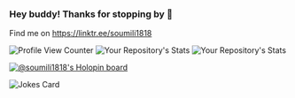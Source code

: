 ### Hey buddy! Thanks for stopping by 👋
Find me on
https://linktr.ee/soumili1818



![Profile View Counter](https://komarev.com/ghpvc/?username=soumili1818) ![Your Repository's Stats](https://github-readme-stats.vercel.app/api?username=soumili1818&show_icons=true) ![Your Repository's Stats](https://github-readme-stats.vercel.app/api/top-langs/?username=soumili1818&theme=blue-green) 

[![@soumili1818's Holopin board](https://holopin.me/soumili1818)](https://holopin.io/@soumili1818)

![Jokes Card](https://readme-jokes.vercel.app/api)



<!--
**Soumili1818/Soumili1818** is a ✨ _special_ ✨ repository because its `README.md` (this file) appears on your GitHub profile.

Here are some ideas to get you started:

- 🔭 I’m currently working on ...
- 🌱 I’m currently learning ...
- 👯 I’m looking to collaborate on ...
- 🤔 I’m looking for help with ...
- 💬 Ask me about ...
- 📫 How to reach me: ...
- 😄 Pronouns: ...
- ⚡ Fun fact: ...
-->
